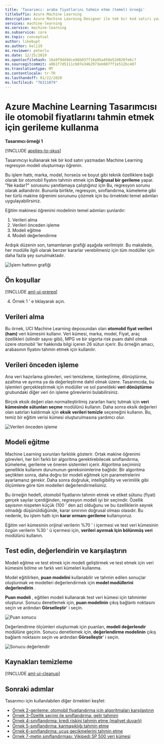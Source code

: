 ```yaml
---
title: 'Tasarımcı: araba fiyatlarını tahmin etme (temel) örneği'
titleSuffix: Azure Machine Learning
description: Azure Machine Learning Designer ile tek bir kod satırı yazmadan bir otomobil fiyatını tahmin etmek için bir ML regresyon modeli oluşturun.
services: machine-learning
ms.service: machine-learning
ms.subservice: core
ms.topic: conceptual
author: likebupt
ms.author: keli19
ms.reviewer: peterlu
ms.date: 12/25/2019
ms.openlocfilehash: 18a9f9d49dce96b037f10a95a458e52d020fe6c7
ms.sourcegitcommit: a9b1f7d5111cb07e3462973eb607ff1e512bc407
ms.translationtype: MT
ms.contentlocale: tr-TR
ms.lasthandoff: 01/22/2020
ms.locfileid: "76311079"
---
```

# <a name="use-regression-to-predict-car-prices-with-azure-machine-learning-designer"></a>Azure Machine Learning Tasarımcısı ile otomobil fiyatlarını tahmin etmek için gerileme kullanma

**Tasarımcı örneği 1**

[!INCLUDE [applies-to-skus](../../includes/aml-applies-to-enterprise-sku.md)]

Tasarımcıyı kullanarak tek bir kod satırı yazmadan Machine Learning regresyon modeli oluşturmayı öğrenin.

Bu işlem hattı, marka, model, horseüs ve boyut gibi teknik özelliklere bağlı olarak bir otomobil fiyatını tahmin etmek için **Doğrusal bir gerileme** yapar. "Ne kadar?" sorusunu yanıtlamaya çalıştığınız için Bu, regresyon sorunu olarak adlandırılır. Bununla birlikte, regresyon, sınıflandırma, kümeleme gibi her türlü makine öğrenimi sorununu çözmek için bu örnekteki temel adımları uygulayabilirsiniz.

Eğitim makinesi öğrenimi modelinin temel adımları şunlardır:

1. Verileri alma
1. Verileri önceden işleme
1. Modeli eğitme
1. Modeli değerlendirme

Ardışık düzenin son, tamamlanan grafiği aşağıda verilmiştir. Bu makalede, her modülle ilgili olarak benzer kararlar verebilmeniz için tüm modüller için daha fazla şey sunulmaktadır.

![İşlem hattının grafiği](./media/how-to-designer-sample-regression-automobile-price-basic/overall-graph.png)

## <a name="prerequisites"></a>Ön koşullar

[!INCLUDE [aml-ui-prereq](../../includes/aml-ui-prereq.md)]

4. Örnek 1 ' e tıklayarak açın.


## <a name="get-the-data"></a>Verileri alma

Bu örnek, UCI Machine Learning deposundan olan **otomobil fiyat verileri (ham)** veri kümesini kullanır. Veri kümesi, marka, model, Fiyat, araç özellikleri (silindir sayısı gibi), MPG ve bir sigorta risk puanı dahil olmak üzere otomobil 'ler hakkında bilgi içeren 26 sütun içerir. Bu örneğin amacı, arabasının fiyatını tahmin etmek için kullanılır.

## <a name="pre-process-the-data"></a>Verileri önceden işleme

Ana veri hazırlama görevleri, veri temizleme, tümleştirme, dönüştürme, azaltma ve ayırma ya da değerleştirme dahil olmak üzere. Tasarımcıda, bu işlemleri gerçekleştirmek için modüller ve sol paneldeki **veri dönüştürme** grubundaki diğer veri ön işleme görevlerini bulabilirsiniz.

Birçok eksik değeri olan normalleştirilmiş zararları hariç tutmak için **veri kümesinde sütunları seçme** modülünü kullanın. Daha sonra eksik değerleri olan satırları kaldırmak için **eksik verileri temizle** seçeneğini kullanın. Bu, temiz bir eğitim verisi kümesi oluşturulmasına yardımcı olur.

![Verileri önceden işleme](./media/how-to-designer-sample-regression-automobile-price-basic/data-processing.png)

## <a name="train-the-model"></a>Modeli eğitme

Machine Learning sorunları farklılık gösterir. Ortak makine öğrenimi görevleri, her biri farklı bir algoritma gerektirebilecek sınıflandırma, kümeleme, gerileme ve öneren sistemleri içerir. Algoritma seçiminiz genellikle kullanım durumunun gereksinimlerine bağlıdır. Bir algoritma seçtikten sonra, daha doğru bir modeli eğitmek için parametrelerini ayarlamanız gerekir. Daha sonra doğruluk, intelligibility ve verimlilik gibi ölçümlere göre tüm modelleri değerlendirmelisiniz.

Bu örneğin hedefi, otomobil fiyatlarını tahmin etmek ve etiket sütunu (fiyat) gerçek sayılar içerdiğinden, regresyon modeli iyi bir seçimdir. Özellik sayısının nispeten küçük (100 ' den az) olduğunu ve bu özelliklerin seyrek olmadığı düşünüldüğünde, karar sınırının doğrusal olması olasıdır. Bu nedenle, bu işlem hattı için **karar ormanı gerileme** kullanıyoruz.

Eğitim veri kümesinin orijinal verilerin %70 ' i içermesi ve test veri kümesinin özgün verilerin %30 ' ü içermesi için, **verileri ayırmak Için bölünmüş veri** modülünü kullanın.

## <a name="test-evaluate-and-compare"></a>Test edin, değerlendirin ve karşılaştırın

Modeli eğitme ve test etmek için modeli geliştirmek ve test etmek için veri kümesini bölme ve farklı veri kümeleri kullanma.

Model eğitilirken, **puan modelini** kullanabilir ve tahmin edilen sonuçlar oluşturmak ve modelleri değerlendirmek için **model modüllerini değerlendirin** .

**Puan modeli** , eğitilen modeli kullanarak test veri kümesi için tahminler oluşturur. Sonucu denetlemek için, **puan modelinin** çıkış bağlantı noktasını seçin ve ardından **Görselleştir**' i seçin.

![Puan sonucu](./media/how-to-designer-sample-regression-automobile-price-basic/sample1-score-1225.png)

Değerlendirme ölçümleri oluşturmak için puanları, **modeli değerlendir** modülüne geçirin. Sonucu denetlemek için, **değerlendirme modelinin** çıkış bağlantı noktasını seçin ve ardından **Görselleştir**' i seçin.

![Sonucu değerlendir](./media/how-to-designer-sample-regression-automobile-price-basic/sample1-evaluate-1225.png)

## <a name="clean-up-resources"></a>Kaynakları temizleme

[!INCLUDE [aml-ui-cleanup](../../includes/aml-ui-cleanup.md)]

## <a name="next-steps"></a>Sonraki adımlar

Tasarımcı için kullanılabilen diğer örnekleri keşfet:

- [Örnek 2-gerileme: otomobil fiyatlandırma için algoritmaları karşılaştırın](how-to-designer-sample-regression-automobile-price-compare-algorithms.md)
- [Örnek 3-Özellik seçimi ile sınıflandırma: gelir tahmini](how-to-designer-sample-classification-predict-income.md)
- [Örnek 4-sınıflandırma: kredi riskini tahmin etme (maliyet duyarlı)](how-to-designer-sample-classification-credit-risk-cost-sensitive.md)
- [Örnek 5-sınıflandırma: karmaşıklığı tahmin etme](how-to-designer-sample-classification-churn.md)
- [Örnek 6-sınıflandırma: uçuş gecikmelerini tahmin etme](how-to-designer-sample-classification-flight-delay.md)
- [Örnek 7-metin sınıflandırması: Vikipedi SP 500 veri kümesi](how-to-designer-sample-text-classification.md)